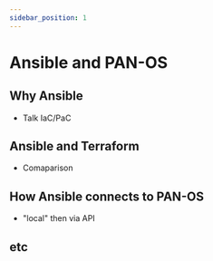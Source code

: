 ```yaml
---
sidebar_position: 1
---
```


# Ansible and PAN-OS

## Why Ansible

- Talk IaC/PaC

## Ansible and Terraform

- Comaparison

## How Ansible connects to PAN-OS

- "local" then via API

## etc
